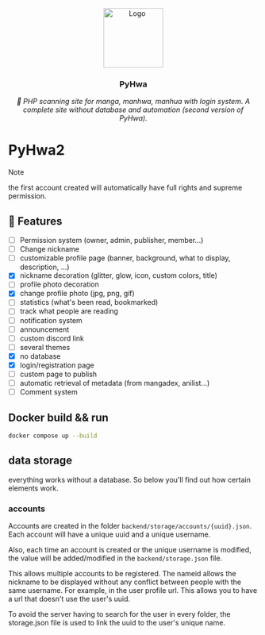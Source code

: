 <div align="center">
    <img alt="Logo" src=".ksinf/pyhwa.svg" height="120">
    <h3>PyHwa</h3>
    <p><em>📜 PHP scanning site for manga, manhwa, manhua with login system. A complete site without database and automation (second version of PyHwa).</em></p>
</div>

# PyHwa2

> [!NOTE]
> the first account created will automatically have full rights and supreme permission.

## 🔧 Features
- [ ] Permission system (owner, admin, publisher, member...)
- [ ] Change nickname
- [ ] customizable profile page (banner, background, what to display, description, ...)
- [x] nickname decoration (glitter, glow, icon, custom colors, title)
- [ ] profile photo decoration
- [x] change profile photo (jpg, png, gif)
- [ ] statistics (what's been read, bookmarked)
- [ ] track what people are reading
- [ ] notification system
- [ ] announcement
- [ ] custom discord link
- [ ] several themes
- [x] no database
- [x] login/registration page
- [ ] custom page to publish
- [ ] automatic retrieval of metadata (from mangadex, anilist...)
- [ ] Comment system

## Docker build && run
```sh
docker compose up --build
```

## data storage
everything works without a database. So below you'll find out how certain elements work.

### accounts
Accounts are created in the folder ``backend/storage/accounts/{uuid}.json``. Each account will have a unique uuid and a unique username.

Also, each time an account is created or the unique username is modified, the value will be added/modified in the ``backend/storage.json`` file.

This allows multiple accounts to be registered. The nameid allows the nickname to be displayed without any conflict between people with the same username. For example, in the user profile url. This allows you to have a url that doesn't use the user's uuid. 

To avoid the server having to search for the user in every folder, the storage.json file is used to link the uuid to the user's unique name.